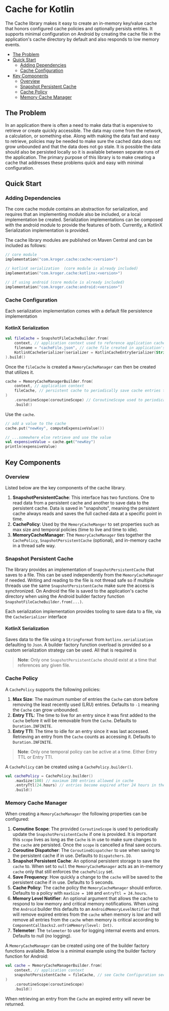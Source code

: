 # Cache for Kotlin

The Cache library makes it easy to create an in-memory key/value cache that honors configured cache policies and optionally persists entries.
It supports minimal configuration on Android by creating the cache file in the application's cache directory by default and also responds to low memory events.

- [The Problem](#the-problem)
- [Quick Start](#quick-start)
  - [Adding Dependencies](#adding-dependencies)
  - [Cache Configuration](#cache-configuration)
- [Key Components](#key-components)
  - [Overview](#overview)
  - [Snapshot Persistent Cache](#snapshot-persistent-cache)
  - [Cache Policy](#cache-policy)
  - [Memory Cache Manager](#memory-cache-manager)

## The Problem
In an application there is often a need to make data that is expensive to retrieve or create quickly accessible. The data may come from the network, a calculation, or something else. Along with making the data fast and easy to retrieve, policies may be needed to make sure the cached data does not grow unbounded and that the data does not go stale. It is possible the data should also be persisted locally so it is available between separate runs of the application. The primary purpose of this library is to make creating a cache that addresses these problems quick and easy with minimal configuration.

## Quick Start

### Adding Dependencies
The core cache module contains an abstraction for serialization, and requires that an implementing module also be included, or a local implementation be created.
Serialization implementations can be composed with the android module to provide the features of both.
Currently, a KotlinX Serialization implementation is provided.

The cache library modules are published on Maven Central and can be included as follows:
```kotlin
// core module
implementation("com.kroger.cache:cache:<version>")

// kotlinX serialization  (core module is already included)
implementation("com.kroger.cache:kotlinx:<version>")

// if using android (core module is already included)
implementation("com.kroger.cache:android:<version>")
```

### Cache Configuration
Each serialization implementation comes with a default file persistence implementation

#### KotlinX Serialization
```kotlin
val fileCache = SnapshotFileCacheBuilder.from(
    context, // application context used to reference application cache directory on Android
    filename = "cacheFile.json", // cache file created in application's cache directory
    KotlinXCacheSerializer(serializer = KotlinCacheEntrySerializer(String.serializer(), Int.serializer())), // implementation of CacheSerializer
).build()
```

Once the `fileCache` is created a `MemoryCacheManager` can then be created that utilizes it.
```kotlin
cache = MemoryCacheManagerBuilder.from(
    context, // application context
    fileCache, // persistent cache to periodically save cache entries to
)
    .coroutineScope(coroutineScope) // CoroutineScope used to periodically save the cache
    .build()
```

Use the `cache`.

```kotlin
// add a value to the cache
cache.put("newKey", computeExpensiveValue())

// ...somewhere else retrieve and use the value
val expensiveValue = cache.get("newKey")
println(expensiveValue)
```

## Key Components

### Overview
Listed below are the key components of the cache library.

1. **SnapshotPersistentCache**: This interface has two functions. One to read data from a persistent cache and another to save data to the persistent cache. Data is saved in "snapshots", meaning the persistent cache always reads and saves the full cached data at a specific point in time.
2. **CachePolicy**: Used by the `MemoryCacheManger` to set properties such as max size and temporal policies (time to live and time to idle).
3. **MemoryCacheManager**: The `MemoryCacheManager` ties together the `CachePolicy`, `SnapshotPersistentCache` (optional), and in-memory cache in a thread safe way.

### Snapshot Persistent Cache
The library provides an implementation of `SnapshotPersistentCache` that saves to a file. This can be used independently from the `MemoryCacheManager` if needed. Writing and reading to the file is not thread safe so if multiple threads use the same `SnapshotPersistentCache` make sure the access is synchronized. On Android the file is saved to the application's cache directory when using the Android builder factory function `SnapshotFileCacheBuilder.from(...)`.

Each serialization implementation provides tooling to save data to a file, via the `CacheSerializer` interface

#### KotlinX Serialization
Saves data to the file using a `StringFormat` from `kotlinx.serialization` defaulting to `Json`. A builder factory function overload is provided so a custom serialization strategy can be used. All that is required is 

> **Note**: Only one `SnapshotPersistentCache` should exist at a time that references any given file.

### Cache Policy
A `CachePolicy` supports the following policies:
1. **Max Size**: The maximum number of entries the `Cache` can store before removing the least recently used (LRU) entries. Defaults to `-1` meaning the `Cache` can grow unbounded.
2. **Entry TTL**: The time to live for an entry since it was first added to the `Cache` before it will be removable from the `Cache`. Defaults to `Duration.INFINITE`.
3. **Entry TTI**: The time to idle for an entry since it was last accessed. Retrieving an entry from the `Cache` counts as accessing it.  Defaults to `Duration.INFINITE`.
> **Note**: Only one temporal policy can be active at a time. Either Entry TTL or Entry TTI.

A `CachePolicy` can be created using a `CachePolicy.builder()`.
```kotlin
val cachePolicy = CachePolicy.builder()
    .maxSize(100) // maximum 100 entries allowed in cache
    .entryTtl(24.hours) // entries become expired after 24 hours in the cache
    .build()
```

### Memory Cache Manager
When creating a `MemoryCacheManager` the following properties can be configured:

1. **Coroutine Scope**: The provided `CoroutineScope` is used to periodically update the `SnapshotPersistentCache` if one is provided. It is important this `scope` lives as long as the `Cache` is in use to make sure changes to the `cache` are persisted. Once the `scope` is cancelled a final save occurs.
2. **Coroutine Dispatcher**: The `CoroutineDispatcher` to use when saving to the persistent cache if in use. Defaults to `Dispatchers.IO`.
3. **Snapshot Persistent Cache**: An optional persistent storage to save the `cache` to. When set to `null` the `MemoryCacheManager` acts as an in-memory `cache` only that still enforces the `cachePolicy` set.
4. **Save Frequency**: How quickly a change to the `cache` will be saved to the persistent cache if in use. Defaults to 5 seconds.
5. **Cache Policy**: The cache policy the `MemoryCacheManager` should enforce. Defaults to a policy with `maxSize = 100` and `entryTtl = 24.hours`.
6. **Memory Level Notifier**: An optional argument that allows the cache to respond to low memory and critical memory notifications. When using the `Android` builder this defaults to an `AndroidMemoryLevelNotifier` that will remove expired entries from the `cache` when memory is low and will remove all entries from the `cache` when memory is critical according to `ComponentCallbacks2.onTrimMemory(level: Int)`.
7. **Telemeter**: The `telemeter` to use for logging internal events and errors. Defaults to null (no logging).

A `MemoryCacheManager` can be created using one of the builder factory functions available. Below is a minimal example using the builder factory function for Android:

```kotlin
val cache = MemoryCacheManagerBuilder.from(
    context, // application context
    snapshotPersistentCache = fileCache, // see Cache Configuration section for an example
)
    .coroutineScope(coroutineScope)
    .build()
```

When retrieving an entry from the `Cache` an expired entry will never be returned.
